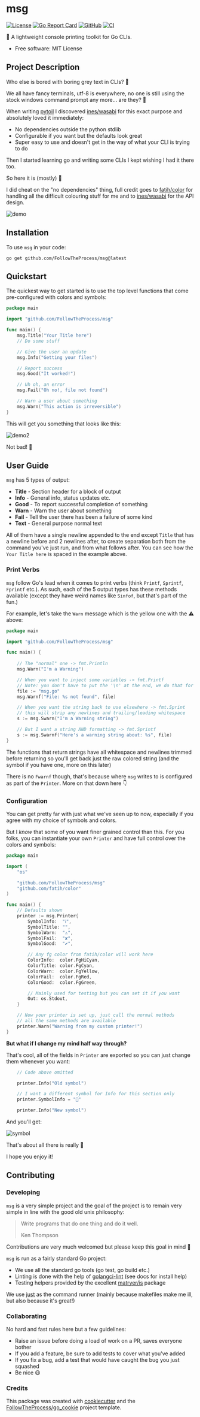 # msg

[![License](https://img.shields.io/github/license/FollowTheProcess/msg)](https://github.com/FollowTheProcess/msg)
[![Go Report Card](https://goreportcard.com/badge/github.com/FollowTheProcess/msg)](https://goreportcard.com/report/github.com/FollowTheProcess/msg)
[![GitHub](https://img.shields.io/github/v/release/FollowTheProcess/msg?logo=github&sort=semver)](https://github.com/FollowTheProcess/msg)
[![CI](https://github.com/FollowTheProcess/msg/workflows/CI/badge.svg)](https://github.com/FollowTheProcess/msg/actions?query=workflow%3ACI)

:rocket: A lightweight console printing toolkit for Go CLIs.

* Free software: MIT License

## Project Description

Who else is bored with boring grey text in CLIs? :raising_hand:

We all have fancy terminals, utf-8 is everywhere, no one is still using the stock windows command prompt any more... are they? :raised_eyebrow:

When writing [pytoil] I discovered [ines/wasabi] for this exact purpose and absolutely loved it immediately:

* No dependencies outside the python stdlib
* Configurable if you want but the defaults look great
* Super easy to use and doesn't get in the way of what your CLI is trying to do

Then I started learning go and writing some CLIs I kept wishing I had it there too.

So here it is (mostly) :tada:

I did cheat on the "no dependencies" thing, full credit goes to [fatih/color] for handling all the difficult colouring stuff for me and to [ines/wasabi] for the API design.

![demo](https://github.com/FollowTheProcess/msg/raw/main/img/demo.png)

## Installation

To use `msg` in your code:

```shell
go get github.com/FollowTheProcess/msg@latest
```

## Quickstart

The quickest way to get started is to use the top level functions that come pre-configured with colors and symbols:

``` go
package main

import "github.com/FollowTheProcess/msg"

func main() {
    msg.Title("Your Title here")
    // Do some stuff

    // Give the user an update
    msg.Info("Getting your files")

    // Report success
    msg.Good("It worked!")

    // Uh oh, an error
    msg.Fail("Oh no!, file not found")

    // Warn a user about something
    msg.Warn("This action is irreversible")
}
```

This will get you something that looks like this:

![demo2](https://github.com/FollowTheProcess/msg/raw/main/img/demo2.png)

Not bad! :rocket:

## User Guide

`msg` has 5 types of output:

* **Title** - Section header for a block of output
* **Info** - General info, status updates etc.
* **Good** - To report successful completion of something
* **Warn** - Warn the user about something
* **Fail** - Tell the user there has been a failure of some kind
* **Text** - General purpose normal text

All of them have a single newline appended to the end except `Title` that has a newline before and 2 newlines after, to create separation both from the command you've just run, and from what follows after. You can see how the `Your Title here` is spaced in the example above.

### Print Verbs

`msg` follow Go's lead when it comes to print verbs (think `Printf`, `Sprintf`, `Fprintf` etc.). As such, each of the 5 output types has these methods available (except they have weird names like `Sinfof`, but that's part of the fun.)

For example, let's take the `Warn` message which is the yellow one with the :warning: above:

```go
package main

import "github.com/FollowTheProcess/msg"

func main() {
    
    // The "normal" one -> fmt.Println
    msg.Warn("I'm a Warning")

    // When you want to inject some variables -> fmt.Printf
    // Note: you don't have to put the '\n' at the end, we do that for you
    file := "msg.go"
    msg.Warnf("File: %s not found", file)

    // When you want the string back to use elsewhere -> fmt.Sprint
    // this will strip any newlines and trailing/leading whitespace
    s := msg.Swarn("I'm a Warning string")

    // But I want a string AND formatting -> fmt.Sprintf
    s := msg.Swarnf("Here's a warning string about: %s", file)
}
```

The functions that return strings have all whitespace and newlines trimmed before returning so you'll get back just the raw colored string (and the symbol if you have one, more on this later)

There is no `Fwarnf` though, that's because where `msg` writes to is configured as part of the `Printer`. More on that down here :point_down:

### Configuration

You can get pretty far with just what we've seen up to now, especially if you agree with my choice of symbols and colors.

But I *know* that some of you want finer grained control than this. For you folks, you can instantiate your own `Printer` and have full control over the colors and symbols:

```go
package main

import (
    "os"

    "github.com/FollowTheProcess/msg"
    "github.com/fatih/color"
)

func main() {
    // Defaults shown
    printer := msg.Printer{
        SymbolInfo:  "ℹ",
        SymbolTitle: "",
        SymbolWarn:  "⚠️",
        SymbolFail:  "✘",
        SymbolGood:  "✔",

        // Any fg color from fatih/color will work here
        ColorInfo:  color.FgHiCyan,
        ColorTitle: color.FgCyan,
        ColorWarn:  color.FgYellow,
        ColorFail:  color.FgRed,
        ColorGood:  color.FgGreen,

        // Mainly used for testing but you can set it if you want
        Out: os.Stdout,
    }

    // Now your printer is set up, just call the normal methods
    // all the same methods are available
    printer.Warn("Warning from my custom printer!")
}

```

**But what if I change my mind half way through?**

That's cool, all of the fields in `Printer` are exported so you can just change them whenever you want:

```go
    // Code above omitted

    printer.Info("Old symbol")

    // I want a different symbol for Info for this section only
    printer.SymbolInfo = "🔎"

    printer.Info("New symbol")
```

And you'll get:

![symbol](https://github.com/FollowTheProcess/msg/raw/main/img/symbol.png)

That's about all there is really :tada:

I hope you enjoy it!

## Contributing

### Developing

`msg` is a very simple project and the goal of the project is to remain very simple in line with the good old unix philosophy:

> Write programs that do one thing and do it well.
>
> Ken Thompson

Contributions are very much welcomed but please keep this goal in mind :dart:

`msg` is run as a fairly standard Go project:

* We use all the standard go tools (go test, go build etc.)
* Linting is done with the help of [golangci-lint] (see docs for install help)
* Testing helpers provided by the excellent [matryer/is] package

We use [just] as the command runner (mainly because makefiles make me ill, but also because it's great!)

### Collaborating

No hard and fast rules here but a few guidelines:

* Raise an issue before doing a load of work on a PR, saves everyone bother
* If you add a feature, be sure to add tests to cover what you've added
* If you fix a bug, add a test that would have caught the bug you just squashed
* Be nice :smiley:

### Credits

This package was created with [cookiecutter](https://github.com/cookiecutter/cookiecutter) and the [FollowTheProcess/go_cookie](https://github.com/FollowTheProcess/go_cookie) project template.

[pytoil]: https://github.com/FollowTheProcess/pytoil
[ines/wasabi]: https://github.com/ines/wasabi
[fatih/color]: https://github.com/fatih/color
[golangci-lint]: https://golangci-lint.run
[matryer/is]: https://github.com/matryer/is
[just]: https://github.com/casey/just
